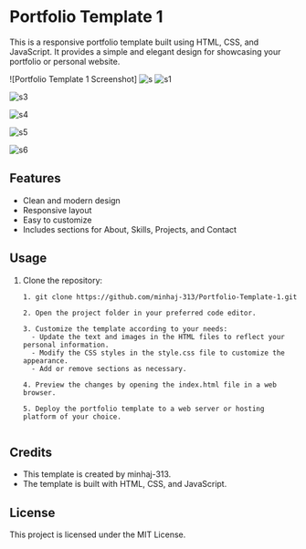 # Portfolio Template 1

This is a responsive portfolio template built using HTML, CSS, and JavaScript. It provides a simple and elegant design for showcasing your portfolio or personal website.

![Portfolio Template 1 Screenshot]
![s](https://github.com/Arshdeep-13/Portfolio-Template-1/assets/108752646/bcac5f7c-b1c1-4aa2-b206-e11d11394019)
![s1](https://github.com/Arshdeep-13/Portfolio-Template-1/assets/108752646/198a8ee1-9b42-483d-8fbc-34834299a39f)

![s3](https://github.com/Arshdeep-13/Portfolio-Template-1/assets/108752646/67cbc12b-f2be-4165-9511-561c4730c1c8)

![s4](https://github.com/Arshdeep-13/Portfolio-Template-1/assets/108752646/6f1a07fd-7935-4455-8f93-955125d2e555)

![s5](https://github.com/Arshdeep-13/Portfolio-Template-1/assets/108752646/789e4e44-2d6b-4c1f-82a0-69dc8958880e)

![s6](https://github.com/Arshdeep-13/Portfolio-Template-1/assets/108752646/db5fcf5d-500e-4d19-b574-cf0da154652b)

## Features

- Clean and modern design
- Responsive layout
- Easy to customize
- Includes sections for About, Skills, Projects, and Contact

## Usage

1. Clone the repository:

   ```shell
   1. git clone https://github.com/minhaj-313/Portfolio-Template-1.git  

   2. Open the project folder in your preferred code editor.

   3. Customize the template according to your needs:
     - Update the text and images in the HTML files to reflect your personal information.
     - Modify the CSS styles in the style.css file to customize the appearance.
     - Add or remove sections as necessary.

   4. Preview the changes by opening the index.html file in a web browser.

   5. Deploy the portfolio template to a web server or hosting platform of your choice.
 
## Credits

- This template is created by minhaj-313.
- The template is built with HTML, CSS, and JavaScript.

## License

This project is licensed under the MIT License.
   
   
   
